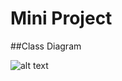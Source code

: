 # Mini Project

##Class Diagram

![alt text](https://github.com/chaudhari-akash/Mini-Project/blob/main/Class%20Diagram/Class_Diag.png)
